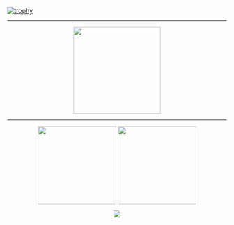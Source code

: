 [![trophy](https://github-profile-trophy.vercel.app/?username=DmitryShalaev&theme=juicyfresh&rank=-SECRET)](https://github.com/ryo-ma/github-profile-trophy)

---

<p align="center">
  <img height="200" src="https://streak-stats.demolab.com?user=DmitryShalaev&theme=highcontrast&card_width=800">
</p>

--- 

<p align="center">
  <img height=180 align="center" src="https://github-readme-stats.vercel.app/api?username=DmitryShalaev&show_icons=true&theme=vision-friendly-dark" />
  <img height=180 align="center" src="https://github-readme-stats.vercel.app/api/top-langs/?username=DmitryShalaev&size_weight=0.1&count_weight=0.9&layout=compact&theme=vision-friendly-dark" />
</p>

<div id="header" align="center">
  <img src="https://komarev.com/ghpvc/?username=DmitryShalaev&style=for-the-badge&color=lightgrey&abbreviated=true"/>
</div>
